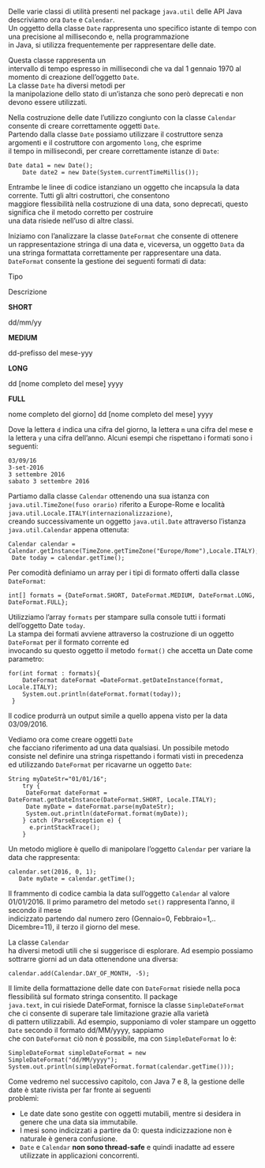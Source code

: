 Delle varie classi di utilità presenti nel package `java.util` delle API Java descriviamo ora `Date` e `Calendar`.  
Un oggetto della classe `Date` rappresenta uno specifico istante di tempo con una precisione al millisecondo e, nella programmazione  
in Java, si utilizza frequentemente per rappresentare delle date.

Questa classe rappresenta un  
intervallo di tempo espresso in millisecondi che va dal 1 gennaio 1970 al momento di creazione dell’oggetto `Date`.  
La classe `Date` ha diversi metodi per  
la manipolazione dello stato di un’istanza che sono però deprecati e non devono essere utilizzati.

Nella costruzione delle date l’utilizzo congiunto con la classe `Calendar` consente di creare correttamente oggetti `Date`.  
Partendo dalla classe `Date` possiamo utilizzare il costruttore senza argomenti e il costruttore con argomento `long`, che esprime  
il tempo in millisecondi, per creare correttamente istanze di `Date`:

```
Date data1 = new Date();
	Date date2 = new Date(System.currentTimeMillis());
```

Entrambe le linee di codice istanziano un oggetto che incapsula la data corrente. Tutti gli altri costruttori, che consentono  
maggiore flessibilità nella costruzione di una data, sono deprecati, questo significa che il metodo corretto per costruire  
una data risiede nell’uso di altre classi.

Iniziamo con l’analizzare la classe `DateFormat` che consente di ottenere  
un rappresentazione stringa di una data e, viceversa, un oggetto `Data` da una stringa formattata correttamente per rappresentare una data.  
`DateFormat` consente la gestione dei seguenti formati di data:

Tipo

Descrizione

**SHORT**

dd/mm/yy

**MEDIUM**

dd-prefisso del mese-yyy

**LONG**

dd [nome completo del mese] yyyy

**FULL**

nome completo del giorno] dd [nome completo del mese] yyyy

Dove la lettera `d` indica una cifra del giorno, la lettera `m` una cifra del mese e la lettera `y` una cifra dell’anno. Alcuni esempi che rispettano i formati sono i seguenti:

```
03/09/16
3-set-2016
3 settembre 2016
sabato 3 settembre 2016
```

Partiamo dalla classe `Calendar` ottenendo una sua istanza con `java.util.TimeZone(fuso orario)` riferito a Europe-Rome e località `java.util.Locale.ITALY(internazionalizzazione)`,  
creando successivamente un oggetto `java.util.Date` attraverso l’istanza `java.util.Calendar` appena ottenuta:

```
Calendar calendar = Calendar.getInstance(TimeZone.getTimeZone("Europe/Rome"),Locale.ITALY);
 Date today = calendar.getTime();
```

Per comodità definiamo un array per i tipi di formato offerti dalla classe `DateFormat`:

```
int[] formats = {DateFormat.SHORT, DateFormat.MEDIUM, DateFormat.LONG, DateFormat.FULL};
```

Utilizziamo l’array `formats` per stampare sulla console tutti i formati dell’oggetto Date `today`.  
La stampa dei formati avviene attraverso la costruzione di un oggetto `DateFormat` per il formato corrente ed  
invocando su questo oggetto il metodo `format()` che accetta un Date come parametro:

```
for(int format : formats){
    DateFormat dateFormat =DateFormat.getDateInstance(format, Locale.ITALY);
    System.out.println(dateFormat.format(today));
 }
```

Il codice produrrà un output simile a quello appena visto per la data 03/09/2016.

Vediamo ora come creare oggetti `Date`  
che facciano riferimento ad una data qualsiasi. Un possibile metodo consiste nel definire una stringa rispettando i formati visti in precedenza  
ed utilizzando `DateFormat` per ricavarne un oggetto `Date`:

```
String myDateStr="01/01/16";
    try {
     DateFormat dateFormat = DateFormat.getDateInstance(DateFormat.SHORT, Locale.ITALY);
     Date myDate = dateFormat.parse(myDateStr);
     System.out.println(dateFormat.format(myDate));
    } catch (ParseException e) {
      e.printStackTrace();
    }
```

Un metodo migliore è quello di manipolare l’oggetto `Calendar` per variare la data che rappresenta:

```
calendar.set(2016, 0, 1);
   Date myDate = calendar.getTime();
```

Il frammento di codice cambia la data sull’oggetto `Calendar` al valore 01/01/2016. Il primo parametro del metodo `set()` rappresenta l’anno, il secondo il mese  
indicizzato partendo dal numero zero (Gennaio=0, Febbraio=1,.. Dicembre=11), il terzo il giorno del mese.

La classe `Calendar`  
ha diversi metodi utili che si suggerisce di esplorare. Ad esempio possiamo sottrarre giorni ad un data ottenendone una diversa:

```
calendar.add(Calendar.DAY_OF_MONTH, -5);
```

Il limite della formattazione delle date con `DateFormat` risiede nella poca flessibilità sul formato stringa consentito. Il package  
`java.text`, in cui risiede DateFormat, fornisce la classe `SimpleDateFormat` che ci consente di superare tale limitazione grazie alla varietà  
di pattern utilizzabili. Ad esempio, supponiamo di voler stampare un oggetto `Date` secondo il formato dd/MM/yyyy, sappiamo  
che con `DateFormat` ciò non è possibile, ma con `SimpleDateFormat` lo è:

```
SimpleDateFormat simpleDateFormat = new SimpleDateFormat("dd/MM/yyyy");
System.out.println(simpleDateFormat.format(calendar.getTime()));
```

Come vedremo nel successivo capitolo, con Java 7 e 8, la gestione delle date è state rivista per far fronte ai seguenti  
problemi:

*   Le date date sono gestite con oggetti mutabili, mentre si desidera in genere che una data sia immutabile.
*   I mesi sono indicizzati a partire da 0: questa indicizzazione non è naturale è genera confusione.
*   `Date` e `Calendar` **non sono thread-safe** e quindi inadatte ad essere utilizzate in applicazioni concorrenti.